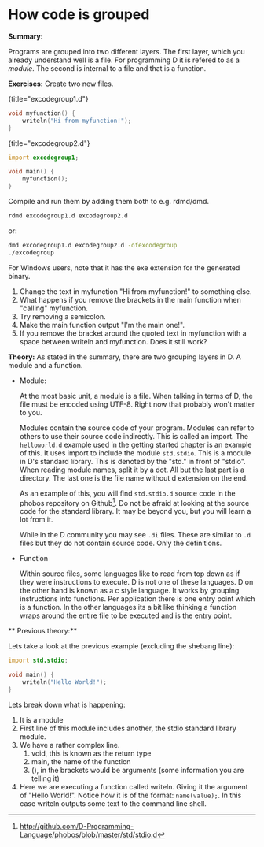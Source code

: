 # How code is grouped
**Summary:**

Programs are grouped into two different layers. The first layer, which you already understand well is a file. For programming D it is refered to as a *module*. The second is internal to a file and that is a function.

**Exercises:**
Create two new files.

{title="excodegroup1.d"}
```D
void myfunction() {
    writeln("Hi from myfunction!");
}
```

{title="excodegroup2.d"}
```D
import excodegroup1;

void main() {
	myfunction();
}
```

Compile and run them by adding them both to e.g. rdmd/dmd.

```sh
rdmd excodegroup1.d excodegroup2.d
```
or:

```sh
dmd excodegroup1.d excodegroup2.d -ofexcodegroup
./excodegroup
```

For Windows users, note that it has the exe extension for the generated binary.

1. Change the text in myfunction "Hi from myfunction!" to something else.
2. What happens if you remove the brackets in the main function when "calling" myfunction.
3. Try removing a semicolon.
4. Make the main function output "I'm the main one!".
5. If you remove the bracket around the quoted text in myfunction with a space between writeln and myfunction. Does it still work?

**Theory:**
As stated in the summary, there are two grouping layers in D. A module and a function.

- Module:

   At the most basic unit, a module is a file. When talking in terms of D, the file must be encoded using UTF-8. Right now that probably won't matter to you.

   Modules contain the source code of your program. Modules can refer to others to use their source code indirectly. This is called an import. The ``helloworld.d`` example used in the getting started chapter is an example of this. It uses import to include the module ``std.stdio``. This is a module in D's standard library. This is denoted by the "std." in front of "stdio".
   When reading module names, split it by a dot. All but the last part is a directory. The last one is the file name without d extension on the end.

   As an example of this, you will find ``std.stdio.d`` source code in the phobos repository on Github[^phobosStdStdioFile]. Do not be afraid at looking at the source code for the standard library. It may be beyond you, but you will learn a lot from it.

   While in the D community you may see ``.di`` files. These are similar to ``.d`` files but they do not contain source code. Only the definitions.
- Function

   Within source files, some languages like to read from top down as if they were instructions to execute. D is not one of these languages. D on the other hand is known as a c style language. It works by grouping instructions into functions. Per application there is one entry point which is a function. In the other languages its a bit like thinking a function wraps around the entire file to be executed and is the entry point.

** Previous theory:**

Lets take a look at the previous example (excluding the shebang line):

```D
import std.stdio;

void main() {
	writeln("Hello World!");
}
```
Lets break down what is happening:

1. It is a module
2. First line of this module includes another, the stdio standard library module.
3. We have a rather complex line.
    1. void, this is known as the return type
    2. main, the name of the function
    3. (), in the brackets would be arguments (some information you are telling it)
4. Here we are executing a function called writeln. Giving it the argument of "Hello World!". Notice how it is of the format: ``name(value);``.
   In this case writeln outputs some text to the command line shell.

[^phobosStdStdioFile]: http://github.com/D-Programming-Language/phobos/blob/master/std/stdio.d